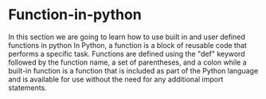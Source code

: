 # Function-in-python
In this section we are going to learn how to use built in and user defined functions in python
In Python, a function is a block of reusable code that performs a specific task. Functions are defined using the "def" keyword followed by the function name, a set of parentheses, and a colon while a built-in function is a function that is included as part of the Python language and is available for use without the need for any additional import statements.
